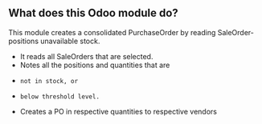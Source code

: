 ## What does this Odoo module do?

This module creates a consolidated PurchaseOrder by reading SaleOrder-positions unavailable stock.

- It reads all SaleOrders that are selected.
- Notes all the positions and quantities that are 
-     not in stock, or
-     below threshold level.
- Creates a PO in respective quantities to respective vendors
